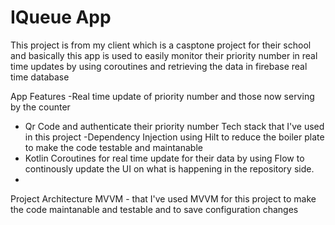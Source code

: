 # IQueue App
This project is from my client which is a casptone project for their school and basically this app is used to easily monitor their priority number in real time updates by using coroutines
and retrieving the data in firebase real time database

App Features
-Real time update of priority number and those now serving by the counter
- Qr Code and authenticate their priority number
Tech stack that I've used in this project
-Dependency Injection using Hilt to reduce the boiler plate to make the code testable and maintanable
- Kotlin Coroutines for real time update for their data by using Flow to continously update the UI on what is happening in the repository side.
- 
Project Architecture
MVVM - that I've used  MVVM for this project to make the code maintanable and testable and to save configuration changes



